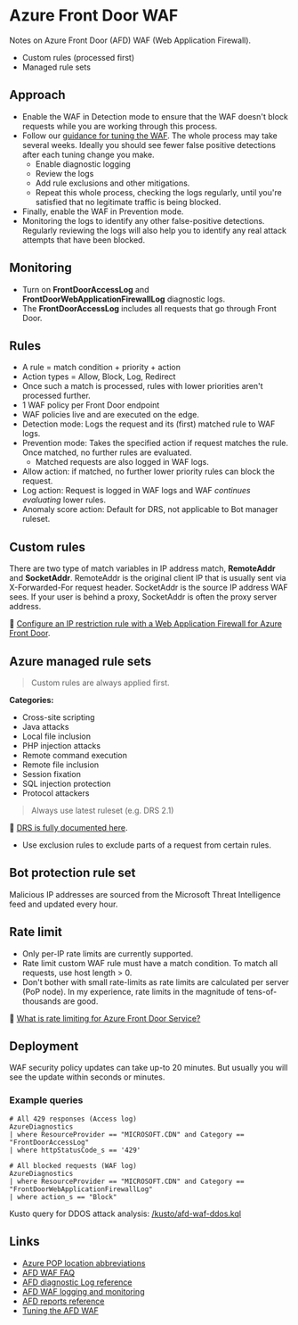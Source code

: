 # Azure Front Door WAF

Notes on Azure Front Door (AFD) WAF (Web Application Firewall).

* Custom rules (processed first)
* Managed rule sets

## Approach

* Enable the WAF in Detection mode to ensure that the WAF doesn't block requests while you are working through this process.
* Follow our [guidance for tuning the WAF](https://learn.microsoft.com/en-us/azure/web-application-firewall/afds/waf-front-door-tuning?pivots=front-door-standard-premium). The whole process may take several weeks. Ideally you should see fewer false positive detections after each tuning change you make.
  * Enable diagnostic logging
  * Review the logs
  * Add rule exclusions and other mitigations.
  * Repeat this whole process, checking the logs regularly, until you're satisfied that no legitimate traffic is being blocked. 
* Finally, enable the WAF in Prevention mode.
* Monitoring the logs to identify any other false-positive detections. Regularly reviewing the logs will also help you to identify any real attack attempts that have been blocked.

## Monitoring

* Turn on **FrontDoorAccessLog** and **FrontDoorWebApplicationFirewallLog** diagnostic logs. 
* The **FrontDoorAccessLog** includes all requests that go through Front Door.

## Rules

* A rule = match condition + priority + action
* Action types = Allow, Block, Log, Redirect
* Once such a match is processed, rules with lower priorities aren't processed further.
* 1 WAF policy per Front Door endpoint
* WAF policies live and are executed on the edge.
* Detection mode: Logs the request and its (first) matched rule to WAF logs.
* Prevention mode: Takes the specified action if request matches the rule. Once matched, no further rules are evaluated. 
  * Matched requests are also logged in WAF logs.
* Allow action: if matched, no further lower priority rules can block the request.
* Log action: Request is logged in WAF logs and WAF _continues evaluating_ lower rules.
* Anomaly score action: Default for DRS, not applicable to Bot manager ruleset.

## Custom rules

There are two type of match variables in IP address match, **RemoteAddr** and **SocketAddr**. RemoteAddr is the original client IP that is usually sent via X-Forwarded-For request header. SocketAddr is the source IP address WAF sees. If your user is behind a proxy, SocketAddr is often the proxy server address.

📖 [Configure an IP restriction rule with a Web Application Firewall for Azure Front Door](https://learn.microsoft.com/en-us/azure/web-application-firewall/afds/waf-front-door-configure-ip-restriction).

## Azure managed rule sets 

> Custom rules are always applied first.

**Categories:**

* Cross-site scripting
* Java attacks
* Local file inclusion
* PHP injection attacks
* Remote command execution
* Remote file inclusion
* Session fixation
* SQL injection protection
* Protocol attackers

> Always use latest ruleset (e.g. DRS 2.1)

📖 [DRS is fully documented here](https://learn.microsoft.com/en-us/azure/web-application-firewall/afds/waf-front-door-drs?tabs=drs21).

* Use exclusion rules to exclude parts of a request from certain rules.

## Bot protection rule set

Malicious IP addresses are sourced from the Microsoft Threat Intelligence feed and updated every hour.

## Rate limit

* Only per-IP rate limits are currently supported.
* Rate limit custom WAF rule must have a match condition. To match all requests, use host length > 0.  
* Don't bother with small rate-limits as rate limits are calculated per server (PoP node). In my experience, rate limits in the magnitude of tens-of-thousands are good.

📖 [What is rate limiting for Azure Front Door Service?](https://learn.microsoft.com/en-us/azure/web-application-firewall/afds/waf-front-door-rate-limit#configure-a-rate-limit-policy)

## Deployment

WAF security policy updates can take up-to 20 minutes. But usually you will see the update within seconds or minutes.

### Example queries

```kql
# All 429 responses (Access log)
AzureDiagnostics
| where ResourceProvider == "MICROSOFT.CDN" and Category == "FrontDoorAccessLog"
| where httpStatusCode_s == '429'

# All blocked requests (WAF log)
AzureDiagnostics
| where ResourceProvider == "MICROSOFT.CDN" and Category == "FrontDoorWebApplicationFirewallLog"
| where action_s == "Block"
```

Kusto query for DDOS attack analysis: [/kusto/afd-waf-ddos.kql](/kusto/afd-waf-ddos.kql)

## Links

* [Azure POP location abbreviations](https://learn.microsoft.com/en-us/azure/cdn/microsoft-pop-abbreviations)
* [AFD WAF FAQ](https://learn.microsoft.com/en-us/azure/web-application-firewall/afds/waf-faq?source=recommendations)
* [AFD diagnostic Log reference](https://learn.microsoft.com/en-us/azure/frontdoor/standard-premium/how-to-logs)
* [AFD WAF logging and monitoring](https://learn.microsoft.com/en-us/azure/web-application-firewall/afds/waf-front-door-monitor)
* [AFD reports reference](https://learn.microsoft.com/en-us/azure/frontdoor/standard-premium/how-to-reports)
* [Tuning the AFD WAF](https://learn.microsoft.com/en-us/azure/web-application-firewall/afds/waf-front-door-tuning?pivots=front-door-standard-premium)

<!-- 

## Feedback

* Health probe latency max = 1000, not 65535
## Notes

https://hellowaf-arcwdegwhhgpadbs.z01.azurefd.net

-->